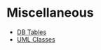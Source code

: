 # Miscellaneous

* [DB Tables](https://github.com/XoopsDocs/modulebuilder-tutorial/tree/156ff4d4d9ddbb7c0debc9ad33712afec5e773b9/en/book/book/8db.md) 
* [UML Classes](https://github.com/XoopsDocs/modulebuilder-tutorial/tree/156ff4d4d9ddbb7c0debc9ad33712afec5e773b9/en/book/book/8uml.md) 

